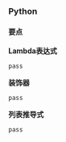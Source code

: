 ### Python

#### 要点

**Lambda表达式**
```txt
pass
```

**装饰器**
```txt
pass
```

**列表推导式**
```txt
pass
```